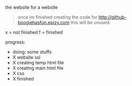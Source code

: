 the website for a website 
> once im finished creating the code for http://github-boogiehasfun.epizy.com this will be unused.

x = not finished
f = finished


progress:
- doing: some stuffs
- X website ssl 
- X creating temp html file
- X creating main html file
- X css
- X finished
